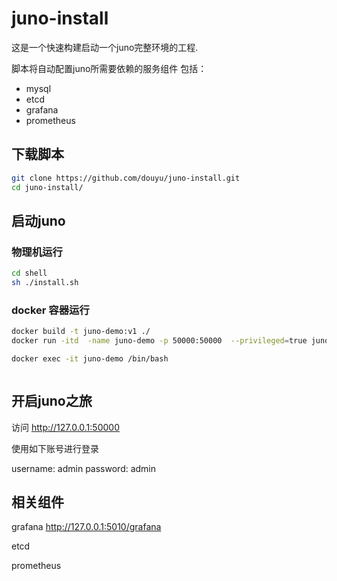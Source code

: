 # juno-install

这是一个快速构建启动一个juno完整环境的工程.

脚本将自动配置juno所需要依赖的服务组件
包括：

- mysql
- etcd
- grafana
- prometheus

## 下载脚本

```bash
git clone https://github.com/douyu/juno-install.git
cd juno-install/
```

## 启动juno

### 物理机运行

```bash
cd shell
sh ./install.sh
```

### docker 容器运行

```bash
docker build -t juno-demo:v1 ./
docker run -itd  -name juno-demo -p 50000:50000  --privileged=true juno-install:v1 /usr/sbin/init

docker exec -it juno-demo /bin/bash



```

## 开启juno之旅

访问 http://127.0.0.1:50000

使用如下账号进行登录

username: admin
password: admin

## 相关组件

grafana http://127.0.0.1:5010/grafana

etcd

prometheus 
